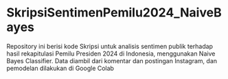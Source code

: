 # SkripsiSentimenPemilu2024_NaiveBayes
Repository ini berisi kode Skripsi untuk analisis sentimen publik terhadap hasil rekapitulasi Pemilu Presiden 2024 di Indonesia, menggunakan Naive Bayes Classifier. Data diambil dari komentar dan postingan Instagram, dan pemodelan dilakukan di Google Colab
